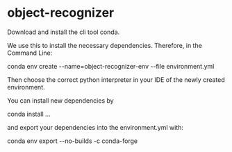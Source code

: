 # object-recognizer


Download and install the cli tool conda.

We use this to install the necessary dependencies. Therefore, in the Command Line:

conda env create --name=object-recognizer-env --file environment.yml

Then choose the correct python interpreter in your IDE of the newly created environment.


You can install new dependencies by

conda install ...

and export your dependencies into the environment.yml with:

conda env export --no-builds -c conda-forge